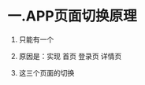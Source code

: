 # 一.APP页面切换原理

1. 只能有一个
<template>
  <router-view />
</template>

2. 原因是：实现
              首页
			  登录页
			  详情页

3. 这三个页面的切换

